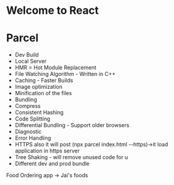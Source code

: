 # Welcome to React #

# Parcel
- Dev Build
- Local Server
- HMR = Hot Module Replacement
- File Watching Algorithm - Written in C++
- Caching - Faster Builds
- Image optimization
- Minification of the files
- Bundling
- Compress
- Consistent Hashing 
- Code Splitting
- Differential Bundling - Support older browsers
- Diagnostic
- Error Handling
- HTTPS also it will post (npx parcel index.html --https)->it load application in https server
- Tree Shaking - will remove unused code for u
- Different dev and prod bundle
 
Food Ordering app -> Jai's foods